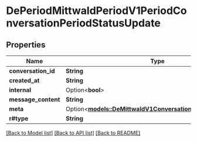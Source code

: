 # DePeriodMittwaldPeriodV1PeriodConversationPeriodStatusUpdate

## Properties

Name | Type | Description | Notes
------------ | ------------- | ------------- | -------------
**conversation_id** | **String** |  | 
**created_at** | **String** |  | 
**internal** | Option<**bool**> |  | [optional]
**message_content** | **String** |  | 
**meta** | Option<[**models::DeMittwaldV1ConversationStatusUpdateMeta**](de_mittwald_v1_conversation_StatusUpdate_meta.md)> |  | [optional]
**r#type** | **String** |  | 

[[Back to Model list]](../README.md#documentation-for-models) [[Back to API list]](../README.md#documentation-for-api-endpoints) [[Back to README]](../README.md)


